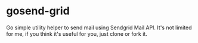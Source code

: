 # gosend-grid
Go simple utility helper to send mail using Sendgrid Mail API. It's not limited for me, if you think it's useful for you, just clone or fork it.

